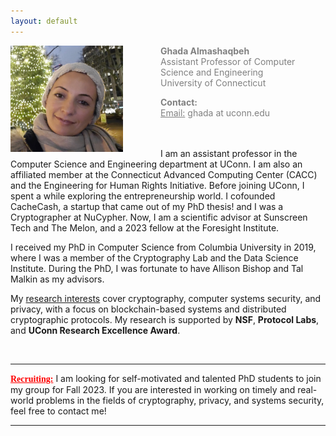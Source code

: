 ```yaml
---
layout: default
---
```


<div class="grid">
    <div class="col-1-2">
       <div class="content">
           <img style="float: left; margin-right: 60px;" src="images/ghada0.jpg" alt="myprofile" width="180" height="170"> 
       </div>
    </div>
    <div class="col-1-2">
       <div class="content">
          <span style="color:grey;font-size:14px;">
            <p><b>Ghada Almashaqbeh</b> <br/> Assistant Professor of Computer Science and Engineering <br/> University of Connecticut </p>
            <p> <b>Contact:</b> <br/> <u>Email:</u> ghada at uconn.edu <br/> <br/> <br/> </p>
          </span> 
       </div>
    </div>
</div>


I am an assistant professor in the Computer Science and Engineering department at UConn. I am also an affiliated member at the Connecticut Advanced Computing Center (CACC) and the Engineering for Human Rights Initiative. Before joining UConn, I spent a while exploring the entrepreneurship world. I cofounded CacheCash, a startup that came out of my PhD thesis! and I was a Cryptographer at NuCypher. Now, I am a scientific advisor at Sunscreen Tech and The Melon, and a 2023 fellow at the Foresight Institute. 

I received my PhD in Computer Science from Columbia University in 2019, where I was a member of the Cryptography Lab and the Data Science Institute. During the PhD, I was fortunate to have Allison Bishop and Tal Malkin as my advisors. 

My [research interests](/research/) cover cryptography, computer systems security, and privacy, with a focus on blockchain-based systems and distributed cryptographic protocols. My research is supported by **NSF**, **Protocol Labs**, and **UConn Research Excellence Award**.

<br/>


---------------------------------------
**<span style="color:red;font-family: 'Comic Sans MS';"><u>Recruiting:</u></span>** I am looking for self-motivated and talented PhD students to join my group for Fall 2023. If you are interested in working on timely and real-world problems in the fields of cryptography, privacy, and systems security, feel free to contact me! 

---------------------------------------